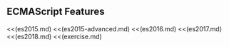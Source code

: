 ## ECMAScript Features

<<(es2015.md)
<<(es2015-advanced.md)
<<(es2016.md)
<<(es2017.md)
<<(es2018.md)
<<(exercise.md)
